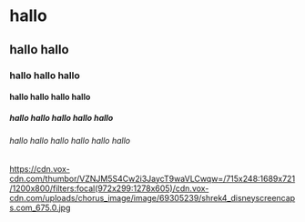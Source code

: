 # hallo
## hallo hallo
### hallo hallo hallo
#### hallo hallo hallo hallo
##### hallo hallo hallo hallo hallo
###### hallo hallo hallo hallo hallo hallo

https://cdn.vox-cdn.com/thumbor/VZNJM5S4Cw2i3JaycT9waVLCwqw=/715x248:1689x721/1200x800/filters:focal(972x299:1278x605)/cdn.vox-cdn.com/uploads/chorus_image/image/69305239/shrek4_disneyscreencaps.com_675.0.jpg
